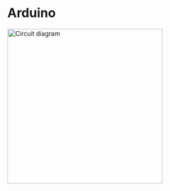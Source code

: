 # Arduino

<img src="/circuit_arduino_photoresistor.png" alt="Circuit diagram" title="Circuit diagram" height="350"/>